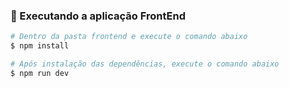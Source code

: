 ### 🚀 Executando a aplicação FrontEnd

```bash
# Dentro da pasta frontend e execute o comando abaixo
$ npm install

# Após instalação das dependências, execute o comando abaixo
$ npm run dev
```